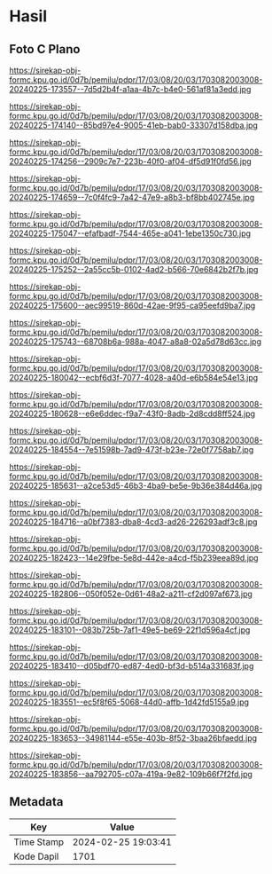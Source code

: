 # Hasil

## Foto C Plano

https://sirekap-obj-formc.kpu.go.id/0d7b/pemilu/pdpr/17/03/08/20/03/1703082003008-20240225-173557--7d5d2b4f-a1aa-4b7c-b4e0-561af81a3edd.jpg

https://sirekap-obj-formc.kpu.go.id/0d7b/pemilu/pdpr/17/03/08/20/03/1703082003008-20240225-174140--85bd97e4-9005-41eb-bab0-33307d158dba.jpg

https://sirekap-obj-formc.kpu.go.id/0d7b/pemilu/pdpr/17/03/08/20/03/1703082003008-20240225-174256--2909c7e7-223b-40f0-af04-df5d91f0fd56.jpg

https://sirekap-obj-formc.kpu.go.id/0d7b/pemilu/pdpr/17/03/08/20/03/1703082003008-20240225-174659--7c0f4fc9-7a42-47e9-a8b3-bf8bb402745e.jpg

https://sirekap-obj-formc.kpu.go.id/0d7b/pemilu/pdpr/17/03/08/20/03/1703082003008-20240225-175047--efafbadf-7544-465e-a041-1ebe1350c730.jpg

https://sirekap-obj-formc.kpu.go.id/0d7b/pemilu/pdpr/17/03/08/20/03/1703082003008-20240225-175252--2a55cc5b-0102-4ad2-b566-70e6842b2f7b.jpg

https://sirekap-obj-formc.kpu.go.id/0d7b/pemilu/pdpr/17/03/08/20/03/1703082003008-20240225-175600--aec99519-860d-42ae-9f95-ca95eefd9ba7.jpg

https://sirekap-obj-formc.kpu.go.id/0d7b/pemilu/pdpr/17/03/08/20/03/1703082003008-20240225-175743--68708b6a-988a-4047-a8a8-02a5d78d63cc.jpg

https://sirekap-obj-formc.kpu.go.id/0d7b/pemilu/pdpr/17/03/08/20/03/1703082003008-20240225-180042--ecbf6d3f-7077-4028-a40d-e6b584e54e13.jpg

https://sirekap-obj-formc.kpu.go.id/0d7b/pemilu/pdpr/17/03/08/20/03/1703082003008-20240225-180628--e6e6ddec-f9a7-43f0-8adb-2d8cdd8ff524.jpg

https://sirekap-obj-formc.kpu.go.id/0d7b/pemilu/pdpr/17/03/08/20/03/1703082003008-20240225-184554--7e51598b-7ad9-473f-b23e-72e0f7758ab7.jpg

https://sirekap-obj-formc.kpu.go.id/0d7b/pemilu/pdpr/17/03/08/20/03/1703082003008-20240225-185631--a2ce53d5-46b3-4ba9-be5e-9b36e384d46a.jpg

https://sirekap-obj-formc.kpu.go.id/0d7b/pemilu/pdpr/17/03/08/20/03/1703082003008-20240225-184716--a0bf7383-dba8-4cd3-ad26-226293adf3c8.jpg

https://sirekap-obj-formc.kpu.go.id/0d7b/pemilu/pdpr/17/03/08/20/03/1703082003008-20240225-182423--14e29fbe-5e8d-442e-a4cd-f5b239eea89d.jpg

https://sirekap-obj-formc.kpu.go.id/0d7b/pemilu/pdpr/17/03/08/20/03/1703082003008-20240225-182806--050f052e-0d61-48a2-a211-cf2d097af673.jpg

https://sirekap-obj-formc.kpu.go.id/0d7b/pemilu/pdpr/17/03/08/20/03/1703082003008-20240225-183101--083b725b-7af1-49e5-be69-22f1d596a4cf.jpg

https://sirekap-obj-formc.kpu.go.id/0d7b/pemilu/pdpr/17/03/08/20/03/1703082003008-20240225-183410--d05bdf70-ed87-4ed0-bf3d-b514a331683f.jpg

https://sirekap-obj-formc.kpu.go.id/0d7b/pemilu/pdpr/17/03/08/20/03/1703082003008-20240225-183551--ec5f8f65-5068-44d0-affb-1d42fd5155a9.jpg

https://sirekap-obj-formc.kpu.go.id/0d7b/pemilu/pdpr/17/03/08/20/03/1703082003008-20240225-183653--34981144-e55e-403b-8f52-3baa26bfaedd.jpg

https://sirekap-obj-formc.kpu.go.id/0d7b/pemilu/pdpr/17/03/08/20/03/1703082003008-20240225-183856--aa792705-c07a-419a-9e82-109b66f7f2fd.jpg


## Metadata

| Key        | Value               |
| ---------- | ------------------- |
| Time Stamp | 2024-02-25 19:03:41 |
| Kode Dapil | 1701                |



